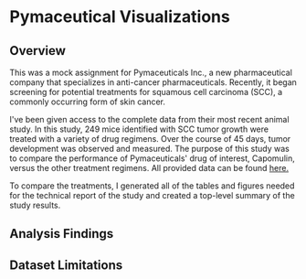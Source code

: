 # Pymaceutical Visualizations
## Overview

This was a mock assignment for Pymaceuticals Inc., a new pharmaceutical company that specializes in anti-cancer pharmaceuticals. Recently, it began screening for potential treatments for squamous cell carcinoma (SCC), a commonly occurring form of skin cancer.

I've been given access to the complete data from their most recent animal study. In this study, 249 mice identified with SCC tumor growth were treated with a variety of drug regimens. Over the course of 45 days, tumor development was observed and measured. The purpose of this study was to compare the performance of Pymaceuticals' drug of interest, Capomulin, versus the other treatment regimens. All provided data can be found [here.](https://github.com/ohigithub/pymaceuticals_visualizations/tree/main/data)

To compare the treatments, I generated all of the tables and figures needed for the technical report of the study and created a top-level summary of the study results.

## Analysis Findings

## Dataset Limitations

